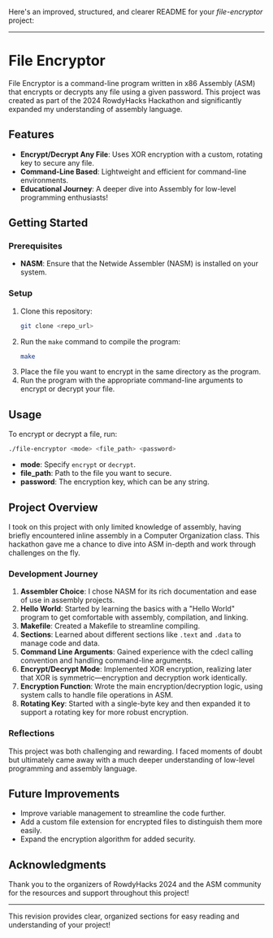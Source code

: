 Here's an improved, structured, and clearer README for your *file-encryptor* project:

---

# File Encryptor

File Encryptor is a command-line program written in x86 Assembly (ASM) that encrypts or decrypts any file using a given password. This project was created as part of the 2024 RowdyHacks Hackathon and significantly expanded my understanding of assembly language.

## Features
- **Encrypt/Decrypt Any File**: Uses XOR encryption with a custom, rotating key to secure any file.
- **Command-Line Based**: Lightweight and efficient for command-line environments.
- **Educational Journey**: A deeper dive into Assembly for low-level programming enthusiasts!

## Getting Started

### Prerequisites
- **NASM**: Ensure that the Netwide Assembler (NASM) is installed on your system.

### Setup
1. Clone this repository:
   ```bash
   git clone <repo_url>
   ```
2. Run the `make` command to compile the program:
   ```bash
   make
   ```
3. Place the file you want to encrypt in the same directory as the program.
4. Run the program with the appropriate command-line arguments to encrypt or decrypt your file.

## Usage
To encrypt or decrypt a file, run:
```bash
./file-encryptor <mode> <file_path> <password>
```
- **mode**: Specify `encrypt` or `decrypt`.
- **file_path**: Path to the file you want to secure.
- **password**: The encryption key, which can be any string.

## Project Overview
I took on this project with only limited knowledge of assembly, having briefly encountered inline assembly in a Computer Organization class. This hackathon gave me a chance to dive into ASM in-depth and work through challenges on the fly.

### Development Journey
1. **Assembler Choice**: I chose NASM for its rich documentation and ease of use in assembly projects.
2. **Hello World**: Started by learning the basics with a "Hello World" program to get comfortable with assembly, compilation, and linking.
3. **Makefile**: Created a Makefile to streamline compiling.
4. **Sections**: Learned about different sections like `.text` and `.data` to manage code and data.
5. **Command Line Arguments**: Gained experience with the cdecl calling convention and handling command-line arguments.
6. **Encrypt/Decrypt Mode**: Implemented XOR encryption, realizing later that XOR is symmetric—encryption and decryption work identically.
7. **Encryption Function**: Wrote the main encryption/decryption logic, using system calls to handle file operations in ASM.
8. **Rotating Key**: Started with a single-byte key and then expanded it to support a rotating key for more robust encryption.

### Reflections
This project was both challenging and rewarding. I faced moments of doubt but ultimately came away with a much deeper understanding of low-level programming and assembly language.

## Future Improvements
- Improve variable management to streamline the code further.
- Add a custom file extension for encrypted files to distinguish them more easily.
- Expand the encryption algorithm for added security.

## Acknowledgments
Thank you to the organizers of RowdyHacks 2024 and the ASM community for the resources and support throughout this project!

---

This revision provides clear, organized sections for easy reading and understanding of your project!
